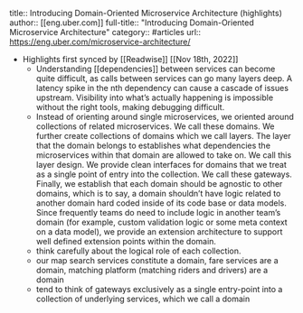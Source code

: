 title:: Introducing Domain-Oriented Microservice Architecture (highlights)
author:: [[eng.uber.com]]
full-title:: "Introducing Domain-Oriented Microservice Architecture"
category:: #articles
url:: https://eng.uber.com/microservice-architecture/

- Highlights first synced by [[Readwise]] [[Nov 18th, 2022]]
	- Understanding [[dependencies]] between services can become quite difficult, as calls between services can go many layers deep. A latency spike in the nth dependency can cause a cascade of issues upstream. Visibility into what’s actually happening is impossible without the right tools, making debugging difficult.
	- Instead of orienting around single microservices, we oriented around collections of related microservices. We call these domains.
	  We further create collections of domains which we call layers. The layer that the domain belongs to establishes what dependencies the microservices within that domain are allowed to take on. We call this layer design.
	  We provide clean interfaces for domains that we treat as a single point of entry into the collection. We call these gateways.
	  Finally, we establish that each domain should be agnostic to other domains, which is to say, a domain shouldn’t have logic related to another domain hard coded inside of its code base or data models. Since frequently teams do need to include logic in another team’s domain (for example, custom validation logic or some meta context on a data model), we provide an extension architecture to support well defined extension points within the domain.
	- think carefully about the logical role of each collection.
	- our map search services constitute a domain, fare services are a domain, matching platform (matching riders and drivers) are a domain
	- tend to think of gateways exclusively as a single entry-point into a collection of underlying services, which we call a domain